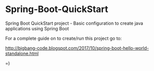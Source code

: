 # Spring-Boot-QuickStart
Spring Boot QuickStart project - Basic configuration to create java applications using Spring Boot

For a complete guide on to create/run this project go to:

http://bigbang-code.blogspot.com/2017/10/spring-boot-hello-world-standalone.html

=)
